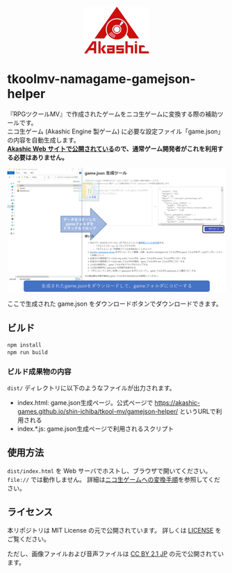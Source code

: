 <p align="center">
<img src="https://github.com/akashic-games/tkoolmv-namagame-gamejson-helper/blob/main/img/akashic.png"/>
</p>

# tkoolmv-namagame-gamejson-helper

『RPGツクールMV』で作成されたゲームをニコ生ゲームに変換する際の補助ツールです。  
ニコ生ゲーム (Akashic Engine 製ゲーム) に必要な設定ファイル「game.json」の内容を自動生成します。  
**[Akashic Web サイトで公開されている](https://akashic-games.github.io/shin-ichiba/tkool-mv/gamejson-helper/)ので、通常ゲーム開発者がこれを利用する必要はありません。**

![スクリーンショット](./doc/screenshot.png)

ここで生成された game.json をダウンロードボタンでダウンロードできます。

## ビルド

```sh
npm install
npm run build
```

### ビルド成果物の内容
`dist/` ディレクトリに以下のようなファイルが出力されます。

- index.html: game.json生成ページ。公式ページで https://akashic-games.github.io/shin-ichiba/tkool-mv/gamejson-helper/ というURLで利用される
- index.*.js: game.json生成ページで利用されるスクリプト

## 使用方法

`dist/index.html` を Web サーバでホストし、ブラウザで開いてください。`file://` では動作しません。
詳細は[ニコ生ゲームへの変換手順](https://akashic-games.github.io/shin-ichiba/tkool-mv/exchange-to-nicolive-game-manually.html)を参照してください。

## ライセンス
本リポジトリは MIT License の元で公開されています。
詳しくは [LICENSE](https://github.com/akashic-games/tkoolmv-namagame-gamejson-helper/blob/main/LICENSE) をご覧ください。

ただし、画像ファイルおよび音声ファイルは
[CC BY 2.1 JP](https://creativecommons.org/licenses/by/2.1/jp/) の元で公開されています。
